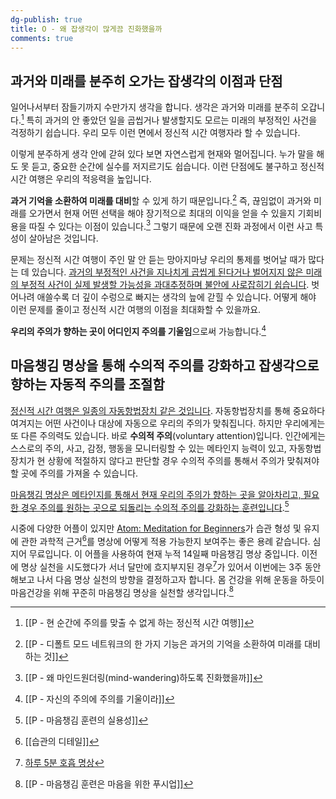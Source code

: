 ```yaml
---
dg-publish: true
title: O - 왜 잡생각이 많게끔 진화했을까
comments: true
---
```


## 과거와 미래를 분주히 오가는 잡생각의 이점과 단점

일어나서부터 잠들기까지 수만가지 생각을 합니다. 생각은 과거와 미래를 분주히 오갑니다.[^1] 특히 과거의 안 좋았던 일을 곱씹거나 발생할지도 모르는 미래의 부정적인 사건을 걱정하기 쉽습니다. 우리 모두 이런 면에서 정신적 시간 여행자라 할 수 있습니다. 

이렇게 분주하게 생각 안에 갇혀 있다 보면 자연스럽게 현재와 멀어집니다. 누가 말을 해도 못 듣고, 중요한 순간에 실수를 저지르기도 쉽습니다. 이런 단점에도 불구하고 정신적 시간 여행은 우리의 적응력을 높입니다. 

**과거 기억을 소환하여 미래를 대비**할 수 있게 하기 때문입니다.[^2] 즉, 끊임없이 과거와 미래를 오가면서 현재 어떤 선택을 해야 장기적으로 최대의 이익을 얻을 수 있을지 기회비용을 따질 수 있다는 이점이 있습니다.[^3] 그렇기 때문에 오랜 진화 과정에서 이런 사고 특성이 살아남은 것입니다. 

문제는 정신적 시간 여행이 주인 말 안 듣는 망아지마냥 우리의 통제를 벗어날 때가 많다는 데 있습니다. <u>과거의 부정적인 사건을 지나치게 곱씹게 된다거나 벌어지지 않은 미래의 부정적 사건이 실제 발생할 가능성을 과대추정하며 불안에 사로잡히기 쉽습니다</u>. 벗어나려 애쓸수록 더 깊이 수렁으로 빠지는 생각의 늪에 갇힐 수 있습니다. 어떻게 해야 이런 문제를 줄이고 정신적 시간 여행의 이점을 최대화할 수 있을까요.

**우리의 주의가 향하는 곳이 어디인지 주의를 기울임**으로써 가능합니다.[^4]

## 마음챙김 명상을 통해 수의적 주의를 강화하고 잡생각으로 향하는 자동적 주의를 조절함

<u>정신적 시간 여행은 일종의 자동항법장치 같은 것입니다</u>. 자동항법장치를 통해 중요하다 여겨지는 어떤 사건이나 대상에 자동으로 우리의 주의가 맞춰집니다. 하지만 우리에게는 또 다른 주의력도 있습니다. 바로 **수의적 주의**(voluntary attention)입니다. 인간에게는 스스로의 주의, 사고, 감정, 행동을 모니터링할 수 있는 메타인지 능력이 있고, 자동항법장치가 현 상황에 적절하지 않다고 판단할 경우 수의적 주의를 통해서 주의가 맞춰져야 할 곳에 주의를 가져올 수 있습니다.

<u>마음챙김 명상은 메타인지를 통해서 현재 우리의 주의가 향하는 곳을 알아차리고, 필요한 경우 주의를 원하는 곳으로 되돌리는 수의적 주의를 강화하는 훈련입니다</u>.[^5] 

시중에 다양한 어플이 있지만 [Atom: Meditation for Beginners](https://play.google.com/store/apps/details?id=com.subconscious.thrive&hl=en&gl=US)가 습관 형성 및 유지에 관한 과학적 근거[^6]를 명상에 어떻게 적용 가능한지 보여주는 좋은 용례 같습니다. 심지어 무료입니다. 이 어플을 사용하여 현재 누적 14일째 마음챙김 명상 중입니다. 이전에 명상 실천을 시도했다가 서너 달만에 흐지부지된 경우[^7]가 있어서 이번에는 3주 동안 해보고 나서 다음 명상 실천의 방향을 결정하고자 합니다. 몸 건강을 위해 운동을 하듯이 마음건강을 위해 꾸준히 마음챙김 명상을 실천할 생각입니다.[^8]


[^1]: [[P - 현 순간에 주의를 맞출 수 없게 하는 정신적 시간 여행]]
[^2]: [[P - 디폴트 모드 네트워크의 한 가지 기능은 과거의 기억을 소환하여 미래를 대비하는 것]]
[^3]: [[P - 왜 마인드원더링(mind-wandering)하도록 진화했을까]]
[^4]: [[P - 자신의 주의에 주의를 기울이라]]
[^5]: [[P - 마음챙김 훈련의 실용성]]
[^6]: [[습관의 디테일]]
[^7]: [하루 5분 호흡 명상](https://slowdive14.tistory.com/1299117)
[^8]: [[P - 마음챙김 훈련은 마음을 위한 푸시업]]